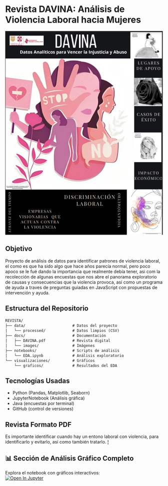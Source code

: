 # Revista DAVINA: Análisis de Violencia Laboral hacia Mujeres  

![Portada de la revista DAVINA](https://github.com/AlexNzar/Revista/blob/main/docs/images/Portada_revista.png)

## Objetivo  
Proyecto de análisis de datos para identificar patrones de violencia laboral, el como es que ha sido algo que hace años parecía normal,  pero poco apoco se le fué dando la importancia que realmente debía tener, asi com la recolección de algunas encuestas que nos abre el panorama exploratorio de causas y consecuencias que la violencia provoca, así como un programa de ayuda a traves de preguntas guiadas en JavaScript con propuestas de intervención y ayuda.  

## Estructura del Repositorio  

```
REVISTA/
├── data/                     # Datos del proyecto
│   └── processed/            # Datos limpios (CSV)
├── docs/                     # Documentación
│   ├── DAVINA.pdf            # Revista digital
│   └── images/               # Imágenes
├── notebooks/                # Scripts de análisis
│   └── EDA.ipynb             # Análisis exploratorio
└── visualizaciones/          # Gráficos
    └── graficos/             # Resultados del EDA
```


## Tecnologías Usadas  
- Python (Pandas, Matplotlib, Seaborn)
- JupyterNotebook (Análisis gráfica)
- Java (encuestas por terminal)  
- GitHub (control de versiones)  

## Revista Formato PDF
Es importante identificar cuando hay un entono laboral con violencia, para identificarlo y evitarlo, así como también tratarlo.
[!](https://github.com/AlexNzar/Revista/blob/main/docs/DAVINA.pdf)

## 📊 Sección de Análisis Gráfico Completo 
Explora el notebook con gráficos interactivos:  
[![Open In Jupyter](https://img.shields.io/badge/Jupyter-Open%20Notebook-blue)](notebooks/EDA.ipynb)
